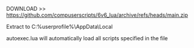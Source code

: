 DOWNLOAD >> https://github.com/compuserscripts/6v6_lua/archive/refs/heads/main.zip

Extract to C:\%userprofile%\AppData\Local

autoexec.lua will automatically load all scripts specified in the file
